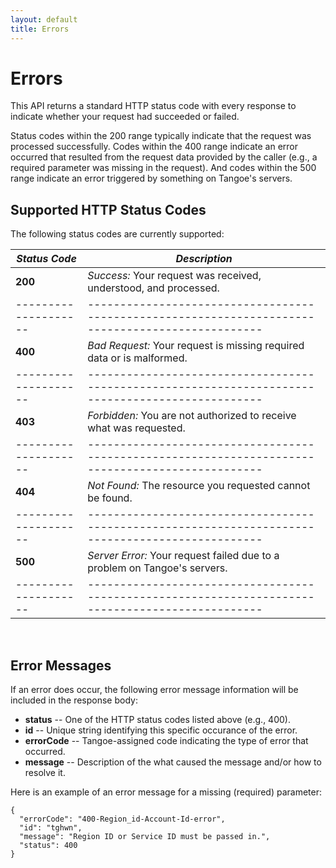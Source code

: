 ```yaml
---
layout: default
title: Errors
---
```


# Errors

This API returns a standard HTTP status code with every response to indicate whether your request had succeeded or failed. 

Status codes within the 200 range typically indicate that the request was processed successfully. Codes within the 400 range indicate an error occurred that resulted from the request data provided by the caller (e.g., a required parameter was missing in the request). And codes within the 500 range indicate an error triggered by something on Tangoe's servers. 
<br/>

## Supported HTTP Status Codes

The following status codes are currently supported:

| ***Status Code*** 	| ***Description*** 																				|
| --------------------	| ------------------------------------------------------------------------------------------------- |
| **200**				| *Success:* Your request was received, understood, and processed. 									|
| --------------------	| ------------------------------------------------------------------------------------------------- |
| **400**				| *Bad Request:* Your request is missing required data or is malformed. 							|
| --------------------	| ------------------------------------------------------------------------------------------------- |
| **403**				| *Forbidden:* You are not authorized to receive what was requested. 								|
| --------------------	| ------------------------------------------------------------------------------------------------- |
| **404**				| *Not Found:* The resource you requested cannot be found.											|
| --------------------	| ------------------------------------------------------------------------------------------------- |
| **500**				| *Server Error:* Your request failed due to a problem on Tangoe's servers.							|
| --------------------	| ------------------------------------------------------------------------------------------------- |

<br/>

## Error Messages

If an error does occur, the following error message information will be included in the response body:

* **status** -- One of the HTTP status codes listed above (e.g., 400).
* **id** -- Unique string identifying this specific occurance of the error.
* **errorCode** -- Tangoe-assigned code indicating the type of error that occurred.
* **message** -- Description of the what caused the message and/or how to resolve it.


Here is an example of an error message for a missing (required) parameter:

```
{
  "errorCode": "400-Region_id-Account-Id-error",
  "id": "tghwn",
  "message": "Region ID or Service ID must be passed in.",
  "status": 400
}
```

